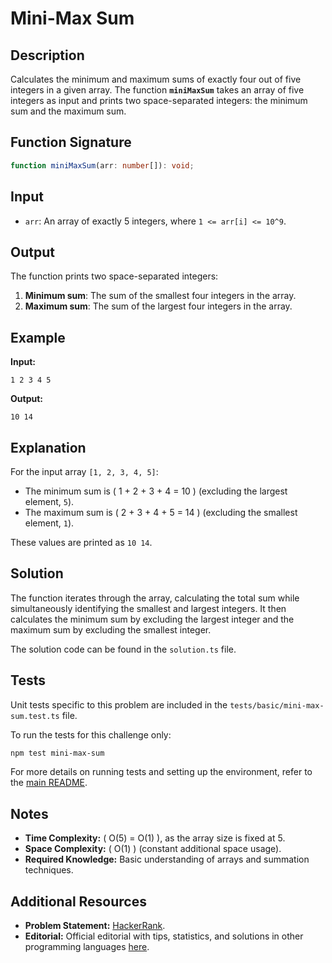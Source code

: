 # Mini-Max Sum

## Description

Calculates the minimum and maximum sums of exactly four out of five integers in a given array. The function **`miniMaxSum`** takes an array of five integers as input and prints two space-separated integers: the minimum sum and the maximum sum.

## Function Signature

```typescript
function miniMaxSum(arr: number[]): void;
```

## Input

- `arr`: An array of exactly 5 integers, where `1 <= arr[i] <= 10^9`.

## Output

The function prints two space-separated integers:

1. **Minimum sum**: The sum of the smallest four integers in the array.
2. **Maximum sum**: The sum of the largest four integers in the array.

## Example

**Input:**

```text
1 2 3 4 5
```

**Output:**

```text
10 14
```

## Explanation

For the input array `[1, 2, 3, 4, 5]`:

- The minimum sum is \( 1 + 2 + 3 + 4 = 10 \) (excluding the largest element, `5`).
- The maximum sum is \( 2 + 3 + 4 + 5 = 14 \) (excluding the smallest element, `1`).

These values are printed as `10 14`.

## Solution

The function iterates through the array, calculating the total sum while simultaneously identifying the smallest and largest integers. It then calculates the minimum sum by excluding the largest integer and the maximum sum by excluding the smallest integer.

The solution code can be found in the `solution.ts` file.

## Tests

Unit tests specific to this problem are included in the `tests/basic/mini-max-sum.test.ts` file.

To run the tests for this challenge only:

```bash
npm test mini-max-sum
```

For more details on running tests and setting up the environment, refer to the [main README](../../../README.md).

## Notes

- **Time Complexity:** \( O(5) = O(1) \), as the array size is fixed at 5.
- **Space Complexity:** \( O(1) \) (constant additional space usage).
- **Required Knowledge:** Basic understanding of arrays and summation techniques.

## Additional Resources

- **Problem Statement:** [HackerRank](https://www.hackerrank.com/challenges/one-month-preparation-kit-mini-max-sum/problem).
- **Editorial:** Official editorial with tips, statistics, and solutions in other programming languages [here](https://www.hackerrank.com/challenges/one-month-preparation-kit-mini-max-sum/editorial).

